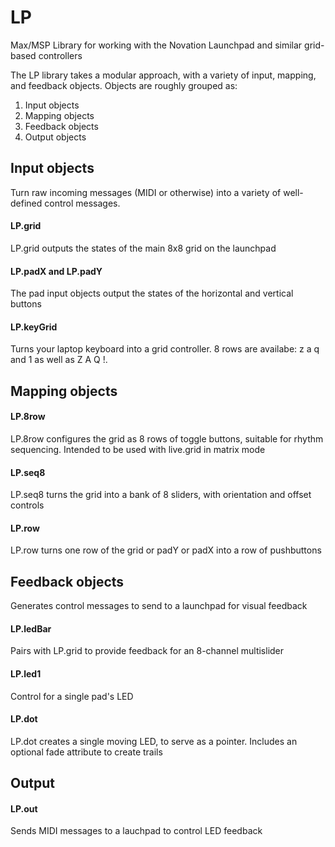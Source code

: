 # LP
Max/MSP Library for working with the Novation Launchpad and similar grid-based controllers

The LP library takes a modular approach, with a variety of input, mapping, and feedback objects. Objects are roughly grouped as:

1. Input objects
2. Mapping objects
3. Feedback objects
4. Output objects

## Input objects
Turn raw incoming messages (MIDI or otherwise) into a variety of well-defined control messages. 

#### LP.grid
LP.grid outputs the states of the main 8x8 grid on the launchpad

#### LP.padX and LP.padY
The pad input objects output the states of the horizontal and vertical buttons

#### LP.keyGrid
Turns your laptop keyboard into a grid controller. 8 rows are availabe: z a q and 1 as well as Z A Q !.

## Mapping objects

#### LP.8row
LP.8row configures the grid as 8 rows of toggle buttons, suitable for rhythm sequencing. Intended to be used with live.grid in matrix mode

#### LP.seq8
LP.seq8 turns the grid into a bank of 8 sliders, with orientation and offset controls

#### LP.row
LP.row turns one row of the grid or padY or padX into a row of pushbuttons

## Feedback objects
Generates control messages to send to a launchpad for visual feedback

#### LP.ledBar 
Pairs with LP.grid to provide feedback for an 8-channel multislider

#### LP.led1
Control for a single pad's LED

#### LP.dot
LP.dot creates a single moving LED, to serve as a pointer. Includes an optional fade attribute to create trails

## Output
#### LP.out 
Sends MIDI messages to a lauchpad to control LED feedback
